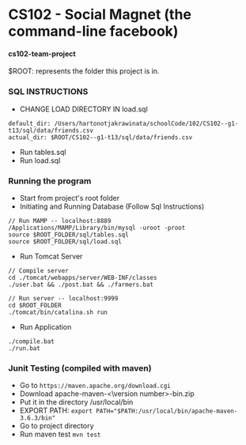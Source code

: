 # CS102 - Social Magnet (the command-line facebook)
#### cs102-team-project

$ROOT: represents the folder this project is in.

### SQL INSTRUCTIONS
* CHANGE LOAD DIRECTORY IN load.sql
```
default_dir: /Users/hartonotjakrawinata/schoolCode/102/CS102--g1-t13/sql/data/friends.csv
actual_dir: $ROOT/CS102--g1-t13/sql/data/friends.csv
```
* Run tables.sql
* Run load.sql


### Running the program

* Start from project's root folder
* Initiating and Running Database (Follow Sql Instructions)
```
// Run MAMP -- localhost:8889
/Applications/MAMP/Library/bin/mysql -uroot -proot
source $ROOT_FOLDER/sql/tables.sql
source $ROOT_FOLDER/sql/load.sql
```
* Run Tomcat Server
```
// Compile server
cd ./tomcat/webapps/server/WEB-INF/classes
./user.bat && ./post.bat && ./farmers.bat

// Run server -- localhost:9999
cd $ROOT_FOLDER
./tomcat/bin/catalina.sh run
```
* Run Application
```
./compile.bat
./run.bat
```

### Junit Testing (compiled with maven)
* Go to ```https://maven.apache.org/download.cgi```
* Download apache-maven-<\version number>-bin.zip
* Put it in the directory /usr/local/bin
* EXPORT PATH: ```export PATH="$PATH:/usr/local/bin/apache-maven-3.6.3/bin"```
* Go to project directory
* Run maven test ```mvn test```